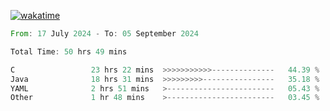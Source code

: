 [![wakatime](https://wakatime.com/badge/user/5970ac98-85fb-4bfd-a7d8-142e7d5bd274.svg)](https://wakatime.com/@5970ac98-85fb-4bfd-a7d8-142e7d5bd274)

<!--START_SECTION:waka-->

```rust
From: 17 July 2024 - To: 05 September 2024

Total Time: 50 hrs 49 mins

C                 23 hrs 22 mins  >>>>>>>>>>>--------------   44.39 %
Java              18 hrs 31 mins  >>>>>>>>>----------------   35.18 %
YAML              2 hrs 51 mins   >------------------------   05.43 %
Other             1 hr 48 mins    >------------------------   03.45 %
```

<!--END_SECTION:waka-->

